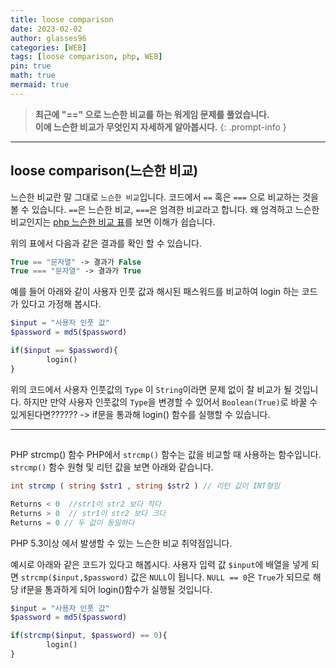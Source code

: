 ```yaml
---
title: loose comparison
date: 2023-02-02
author: glasses96
categories: [WEB]
tags: [loose comparison, php, WEB]
pin: true
math: true
mermaid: true
---
```


> **최근에 "==" 으로 느슨한 비교를 하는 워게임 문제를 풀었습니다.**  
> **이에 느슨한 비교가 무엇인지 자세하게 알아봅시다.**
{: .prompt-info }

---

## loose comparison(느슨한 비교)
느슨한 비교란 말 그대로 `느슨한 비교`입니다.
코드에서 `==` 혹은 `===` 으로 비교하는 것을 볼 수 있습니다.
`==`은 느슨한 비교, `===`은 엄격한 비교라고 합니다. 
왜 엄격하고 느슨한 비교인지는 [php 느슨한 비교 표](https://phpcheatsheets.com/compare/)를 보면 이해가 쉽습니다.

위의 표에서 다음과 같은 결과를 확인 할 수 있습니다.
```php
True == "문자열" -> 결과가 False
True === "문자열" -> 결과가 True

```


예를 들어 아래와 같이 사용자 인풋 값과 해시된 패스워드를 비교하여 login 하는 코드가 있다고 가정해 봅시다.
```php
$input = "사용자 인풋 값"
$password = md5($password)

if($input == $password){
		login()
}
```
위의 코드에서 사용자 인풋값의 `Type` 이 `String`이라면 문제 없이 잘 비교가 될 것입니다. 하지만 만약 사용자 인풋값의 `Type`을 변경할 수 있어서 `Boolean(True)`로 바꿀 수 있게된다면?????? -> if문을 통과해 login() 함수를 실행할 수 있습니다.

---
##
 PHP strcmp() 함수
PHP에서 `strcmp()` 함수는 값을 비교할 때 사용하는 함수입니다.
`strcmp()` 함수 원형 및 리턴 값을 보면 아래와 같습니다.
```php
int strcmp ( string $str1 , string $str2 ) // 리턴 값이 INT형임

Returns < 0  //str1이 str2 보다 작다
Returns > 0  // str1이 str2 보다 크다 
Returns = 0 // 두 값이 동일하다
```
PHP 5.3이상 에서 발생할 수 있는 느슨한 비교 취약점입니다.

예시로 아래와 같은 코드가 있다고 해봅시다.
사용자 입력 값 `$input`에 배열을 넣게 되면 `strcmp($input,$password)` 값은 `NULL`이 됩니다. `NULL == 0`은 `True`가 되므로 해당 if문을 통과하게 되어 login()함수가 실행될 것입니다.  
```php
$input = "사용자 인풋 값"
$password = md5($password)

if(strcmp($input, $password) == 0){
		login()
}
```
